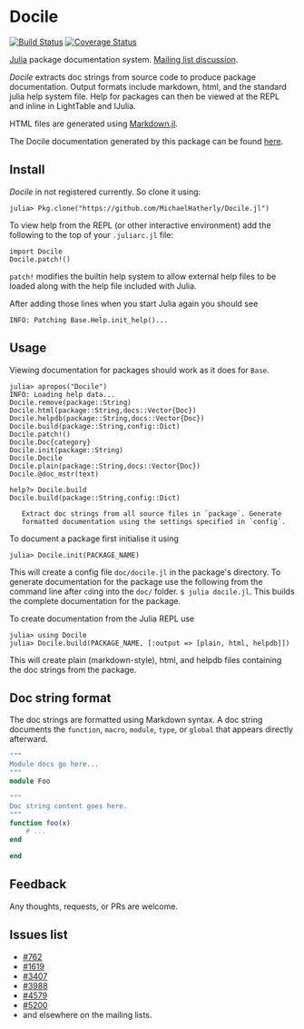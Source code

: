 # Docile

[![Build Status](https://travis-ci.org/MichaelHatherly/Docile.jl.svg?branch=master)](https://travis-ci.org/MichaelHatherly/Docile.jl)
[![Coverage Status](https://coveralls.io/repos/MichaelHatherly/Docile.jl/badge.png)](https://coveralls.io/r/MichaelHatherly/Docile.jl)

[Julia](www.julialang.org) package documentation system. [Mailing list discussion](https://groups.google.com/forum/#!topic/julia-users/k_SzJxcAoqA).

*Docile* extracts doc strings from source code to produce package
documentation. Output formats include markdown, html, and the standard
julia help system file. Help for packages can then be viewed at the REPL
and inline in LightTable and IJulia.

HTML files are generated using [Markdown.jl](https://github.com/one-more-minute/Markdown.jl).

The Docile documentation generated by this package can be found [here](https://github.com/MichaelHatherly/Docile.jl/blob/master/doc/help/docs.md).

## Install

*Docile* in not registered currently. So clone it using:

    julia> Pkg.clone("https://github.com/MichaelHatherly/Docile.jl")

To view help from the REPL (or other interactive environment) add the
following to the top of your `.juliarc.jl` file:

    import Docile
    Docile.patch!()

`patch!` modifies the builtin help system to allow external help files
to be loaded along with the help file included with Julia.

After adding those lines when you start Julia again you should see

    INFO: Patching Base.Help.init_help()...

## Usage

Viewing documentation for packages should work as it does for `Base`.

    julia> apropos("Docile")
    INFO: Loading help data...
    Docile.remove(package::String)
    Docile.html(package::String,docs::Vector{Doc})
    Docile.helpdb(package::String,docs::Vector{Doc})
    Docile.build(package::String,config::Dict)
    Docile.patch!()
    Docile.Doc{category}
    Docile.init(package::String)
    Docile.Docile
    Docile.plain(package::String,docs::Vector{Doc})
    Docile.@doc_mstr(text)

    help?> Docile.build
    Docile.build(package::String,config::Dict)

       Extract doc strings from all source files in `package`. Generate
       formatted documentation using the settings specified in `config`.

To document a package first initialise it using

    julia> Docile.init(PACKAGE_NAME)

This will create a config file `doc/docile.jl` in the package's
directory. To generate documentation for the package use the following
from the command line after `cd`ing into the `doc/` folder.
`$ julia docile.jl`. This builds the complete documentation for the package.

To create documentation from the Julia REPL use

    julia> using Docile
    julia> Docile.build(PACKAGE_NAME, [:output => [plain, html, helpdb]])

This will create plain (markdown-style), html, and helpdb files
containing the doc strings from the package.

## Doc string format

The doc strings are formatted using Markdown syntax. A doc string
documents the `function`, `macro`, `module`, `type`, or `global` that
appears directly afterward.

```julia
"""
Module docs go here...
"""
module Foo

"""
Doc string content goes here.
"""
function foo(x)
    # ...
end

end
```

## Feedback

Any thoughts, requests, or PRs are welcome.

## Issues list

* [#762](https://github.com/JuliaLang/julia/issues/762)
* [#1619](https://github.com/JuliaLang/julia/pull/1619)
* [#3407](https://github.com/JuliaLang/julia/issues/3407)
* [#3988](https://github.com/JuliaLang/julia/issues/3988)
* [#4579](https://github.com/JuliaLang/julia/issues/4579)
* [#5200](https://github.com/JuliaLang/julia/issues/5200)
* and elsewhere on the mailing lists.
